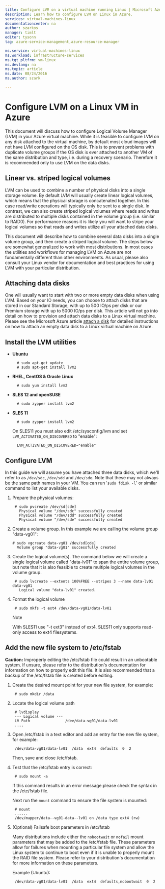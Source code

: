 ```yaml
---
title: Configure LVM on a virtual machine running Linux | Microsoft Azure
description: Learn how to configure LVM on Linux in Azure.
services: virtual-machines-linux
documentationcenter: na
author: szarkos
manager: timlt
editor: tysonn
tag: azure-service-management,azure-resource-manager

ms.service: virtual-machines-linux
ms.workload: infrastructure-services
ms.tgt_pltfrm: vm-linux
ms.devlang: na
ms.topic: article
ms.date: 08/24/2016
ms.author: szark

---
```

# Configure LVM on a Linux VM in Azure
This document will discuss how to configure Logical Volume Manager (LVM) in your Azure virtual machine. While it is feasible to configure LVM on any disk attached to the virtual machine, by default most cloud images will not have LVM configured on the OS disk. This is to prevent problems with duplicate volume groups if the OS disk is ever attached to another VM of the same distribution and type, i.e. during a recovery scenario. Therefore it is recommended only to use LVM on the data disks.

## Linear vs. striped logical volumes
LVM can be used to combine a number of physical disks into a single storage volume. By default LVM will usually create linear logical volumes, which means that the physical storage is concatenated together. In this case read/write operations will typically only be sent to a single disk. In contrast, we can also create striped logical volumes where reads and writes are distributed to multiple disks contained in the volume group (i.e. similar to RAID0). For performance reasons it is likely you will want to stripe your logical volumes so that reads and writes utilize all your attached data disks.

This document will describe how to combine several data disks into a single volume group, and then create a striped logical volume. The steps below are somewhat generalized to work with most distributions. In most cases the utilities and workflows for managing LVM on Azure are not fundamentally different than other environments. As usual, please also consult your Linux vendor for documentation and best practices for using LVM with your particular distribution.

## Attaching data disks
One will usually want to start with two or more empty data disks when using LVM. Based on your IO needs, you can choose to attach disks that are stored in our Standard Storage, with up to 500 IO/ps per disk or our Premium storage with up to 5000 IO/ps per disk. This article will not go into detail on how to provision and attach data disks to a Linux virtual machine. Please see the Microsoft Azure article [attach a disk](virtual-machines-linux-add-disk.md) for detailed instructions on how to attach an empty data disk to a Linux virtual machine on Azure.

## Install the LVM utilities
* **Ubuntu**
  
        # sudo apt-get update
        # sudo apt-get install lvm2
* **RHEL, CentOS & Oracle Linux**
  
        # sudo yum install lvm2
* **SLES 12 and openSUSE**
  
        # sudo zypper install lvm2
* **SLES 11**
  
        # sudo zypper install lvm2
  
    On SLES11 you must also edit /etc/sysconfig/lvm and set `LVM_ACTIVATED_ON_DISCOVERED` to "enable":
  
        LVM_ACTIVATED_ON_DISCOVERED="enable" 

## Configure LVM
In this guide we will assume you have attached three data disks, which we'll refer to as `/dev/sdc`, `/dev/sdd` and `/dev/sde`. Note that these may not always be the same path names in your VM. You can run '`sudo fdisk -l`' or similar command to list your available disks.

1. Prepare the physical volumes:
   
        # sudo pvcreate /dev/sd[cde]
          Physical volume "/dev/sdc" successfully created
          Physical volume "/dev/sdd" successfully created
          Physical volume "/dev/sde" successfully created
2. Create a volume group. In this example we are calling the volume group "data-vg01":
   
       # sudo vgcreate data-vg01 /dev/sd[cde]
         Volume group "data-vg01" successfully created
3. Create the logical volume(s). The command below we will create a single logical volume called "data-lv01" to span the entire volume group, but note that it is also feasible to create multiple logical volumes in the volume group.
   
        # sudo lvcreate --extents 100%FREE --stripes 3 --name data-lv01 data-vg01
          Logical volume "data-lv01" created.
4. Format the logical volume
   
        # sudo mkfs -t ext4 /dev/data-vg01/data-lv01
   
   > [!NOTE]
   > With SLES11 use "-t ext3" instead of ext4. SLES11 only supports read-only access to ext4 filesystems.
   > 
   > 

## Add the new file system to /etc/fstab
**Caution:** Improperly editing the /etc/fstab file could result in an unbootable system. If unsure, please refer to the distribution's documentation for information on how to properly edit this file. It is also recommended that a backup of the /etc/fstab file is created before editing.

1. Create the desired mount point for your new file system, for example:
   
        # sudo mkdir /data
2. Locate the logical volume path
   
        # lvdisplay
        --- Logical volume ---
        LV Path                /dev/data-vg01/data-lv01
        ....
3. Open /etc/fstab in a text editor and add an entry for the new file system, for example:
   
        /dev/data-vg01/data-lv01  /data  ext4  defaults  0  2
   
    Then, save and close /etc/fstab.
4. Test that the /etc/fstab entry is correct:
   
        # sudo mount -a
   
    If this command results in an error message please check the syntax in the /etc/fstab file.
   
    Next run the `mount` command to ensure the file system is mounted:
   
        # mount
        ......
        /dev/mapper/data--vg01-data--lv01 on /data type ext4 (rw)
5. (Optional) Failsafe boot parameters in /etc/fstab
   
    Many distributions include either the `nobootwait` or `nofail` mount parameters that may be added to the /etc/fstab file. These parameters allow for failures when mounting a particular file system and allow the Linux system to continue to boot even if it is unable to properly mount the RAID file system. Please refer to your distribution's documentation for more information on these parameters.
   
    Example (Ubuntu):
   
        /dev/data-vg01/data-lv01  /data  ext4  defaults,nobootwait  0  2


